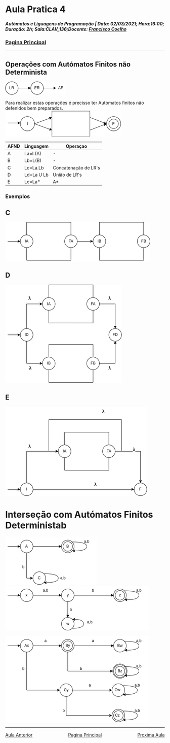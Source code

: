 # Aula Pratica 4  
##### *Autómatos e Liguagens de Programação* | **Data:** 02/03/2021; **Hora**:16:00; **Duração**: 2h; **Sala**:CLAV_136;**Docente**: [Francisco Coelho](../../#docentes)  
### [Pagina Principal](../../)
---  

## Operações com Autómatos Finitos não Determinista  
![](lr_er_af.png)   
 
Para realizar estas operações é precisso ter Autómatos finitos não defenidos bem preparados.  
![](afnd_bp.png)  


|AFND|Linguagem|Operaçao|
|----|---------|--------|
|A|La=L(A)|-|
|B|Lb=L(B)|-|
|C|Lc=La.Lb|Concatenação de LR's|
|D|Ld=La U Lb|União de LR's|
|E|Le=La*|A*|   

### Exemplos  
## C
![](c.png)  
## D
![](d.png)  
## E
![](e.png)  
  
# Interseção com Autómatos Finitos Deterministab  

![](afd.png) ![](x.png)  

![](afd&x.png)

--- 
<div id="nav">
<span class="left" ><a href="../aula3" >Aula Anterior</a></span>
<span> <a href="../../" >Pagina Principal</a></span>
<span class="right" ><a href="../aula5" >Proxima Aula</a></span>
</div>

<style>
#nav{
    position: inline-block;
    align-items: center;
    text-align: center;
    
}
.left{
    float: left;
}
.center{
    text-align=center;
}
.right{
    float: right;
}
.red{
    color: red;
}
.markdown-body blockquote {
    background:rgb(140 143 147 / 17%);
    padding: 0 1em;
    padding: 0 1em;
    color: #000000;
    border-left: 0.25em solid #007fff;
    }   
 </style>
